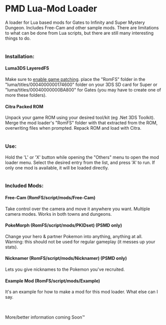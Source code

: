 # PMD Lua-Mod Loader

A loader for Lua based mods for Gates to Infinity and Super Mystery Dungeon.  Includes Free-Cam and other sample mods.
There are limitations to what can be done from Lua scripts, but there are still many interesting things to do.  
&nbsp;  
  
### Installation:
 
#### Luma3DS LayeredFS
Make sure to [enable game patching](https://github.com/AuroraWright/Luma3DS/wiki/Optional-features).
place the "RomFS" folder in the "luma/titles/0004000000174600" folder on your 3DS SD card for Super or "luma/titles/00040000000BA800" for Gates (you may have to create one of more these folders).  
  
#### Citra Packed ROM
Unpack your game ROM using your desired tool/kit (eg .Net 3DS Toolkit).  Merge the mod loader's "RomFS" folder with that extracted from the ROM, overwriting files when prompted.  Repack ROM and load with Citra.  
&nbsp;  
  
### Use:
Hold the 'L' or 'X' button while opening the "Others" menu to open the mod loader menu.  Select the desired entry from the list, and press 'A' to run.  If only one mod is available, it will be loaded directly.  
&nbsp;  
  
### Included Mods:

#### Free-Cam (RomFS/script/mods/Free-Cam)
Take control over the camera and move it anywhere you want. Multiple camera modes. Works in both towns and dungeons.
    
#### PokeMorph (RomFS/script/mods/PKIDset) (PSMD only)
   Change your hero & partner Pokemon into anything, anything at all.  Warning: this should not be used for regular gameplay (it messes up your stats).  
    
#### Nicknamer (RomFS/script/mods/Nicknamer) (PSMD only)
Lets you give nicknames to the Pokemon you've recruited.  
   
#### Example Mod (RomFS/script/mods/Example)
It's an example for how to make a mod for this mod loader.  What else can I say.   
&nbsp;  
&nbsp;  
  
More/better information coming Soon&trade;